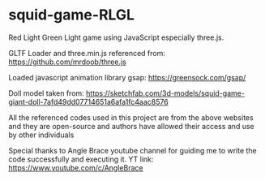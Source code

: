 # squid-game-RLGL
Red Light Green Light game using JavaScript especially three.js.

GLTF Loader and three.min.js referenced from: https://github.com/mrdoob/three.js

Loaded javascript animation library gsap: https://greensock.com/gsap/

Doll model taken from: https://sketchfab.com/3d-models/squid-game-giant-doll-7afd49dd07714651a6afa1fc4aac8576

All the referenced codes used in this project are from the above websites and 
they are open-source and authors have allowed their access and use by other individuals

Special thanks to Angle Brace youtube channel for guiding me to write the code successfully and executing it.
YT link: https://www.youtube.com/c/AngleBrace
